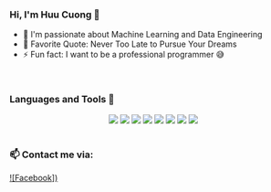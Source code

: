 ### Hi, I'm Huu Cuong 🌱 


- 🔭 I'm passionate about Machine Learning and Data Engineering
- 🥅 Favorite Quote: Never Too Late to Pursue Your Dreams
- ⚡ Fun fact: I want to be a professional programmer 😅

<br />

### Languages and Tools 🚀

<div align="center">
    <a title="html" href="https://www.w3schools.com/html/" target="_blank"><img src="https://img.icons8.com/color/48/000000/html-5.png"/></a>
    <a title="css" href="https://www.w3schools.com/css/" target="_blank"><img src="https://img.icons8.com/color/48/000000/css3.png"/></a>
    <a title="js" href="https://www.w3schools.com/js/" target="_blank"><img src="https://img.icons8.com/fluency/48/000000/javascript.png"/></a>
    <a title="php" href="https://www.php.net/" target="_blank"><img src="https://img.icons8.com/officel/60/000000/php-logo.png"/></a>
    <a title="c++" href="https://www.cplusplus.com/" target="_blank"><img src="https://img.icons8.com/color/48/000000/c-plus-plus-logo.png"/></a>
    <a title="json" href="https://www.w3schools.com/js/js_json_intro.asp" target="_blank"><img src="https://img.icons8.com/color/48/000000/json--v1.png"/></a>
    <a title="c" href="https://www.geeksforgeeks.org/c-programming-language/" target="_blank"><img src="https://img.icons8.com/ios-filled/48/000000/c.png"/></a>
    <a title="java" href="https://www.java.com/en/" target="_blank"><img src="https://img.icons8.com/color/48/000000/java-coffee-cup-logo--v1.png"/></a>
</div>

<br />

### 📫 Contact me via:

[![Facebook])](https://www.facebook.com/XXXTHC/)
